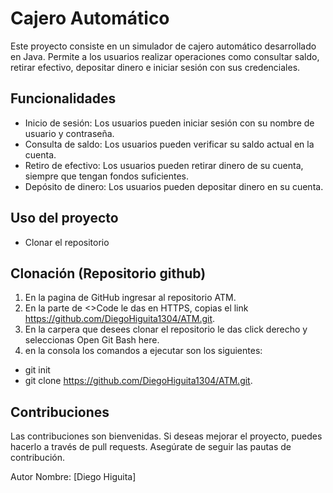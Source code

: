 # Cajero Automático
Este proyecto consiste en un simulador de cajero automático desarrollado en Java. Permite a los usuarios realizar operaciones como consultar saldo, retirar efectivo, 
depositar dinero e iniciar sesión con sus credenciales.

## Funcionalidades
* Inicio de sesión: Los usuarios pueden iniciar sesión con su nombre de usuario y contraseña.
* Consulta de saldo: Los usuarios pueden verificar su saldo actual en la cuenta.
* Retiro de efectivo: Los usuarios pueden retirar dinero de su cuenta, siempre que tengan fondos suficientes.
* Depósito de dinero: Los usuarios pueden depositar dinero en su cuenta.
  
## Uso del proyecto
* Clonar el repositorio

## Clonación (Repositorio github)

1. En la pagina de GitHub ingresar al repositorio ATM. 
2. En la parte de <>Code le das en HTTPS, copias el link https://github.com/DiegoHiguita1304/ATM.git.
3. En la carpera que desees clonar el repositorio le das click derecho y seleccionas Open Git Bash here.
4. en la consola los comandos a ejecutar son los siguientes:
*  git init
*  git clone https://github.com/DiegoHiguita1304/ATM.git.

## Contribuciones
Las contribuciones son bienvenidas. Si deseas mejorar el proyecto, puedes hacerlo a través de pull requests. Asegúrate de seguir las pautas de contribución.

Autor
Nombre: [Diego Higuita]
